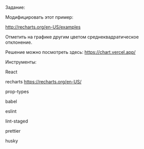 Задание:

Модифицировать этот пример:

http://recharts.org/en-US/examples

Отметить на графике другим цветом среднеквадратическое отклонение.


Решение можно посмотреть здесь:
https://chart.vercel.app/

Инструменты:

React

recharts
https://recharts.org/en-US/

prop-types

babel

eslint

lint-staged

prettier

husky
